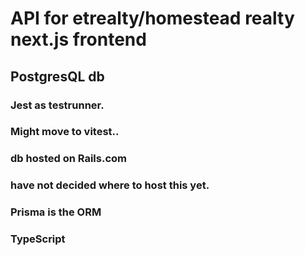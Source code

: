 # API for etrealty/homestead realty next.js frontend
## PostgresQL db
### Jest as testrunner.
### Might move to vitest..
### db hosted on Rails.com
### have not decided where to host this yet.
### Prisma is the ORM
### TypeScript
